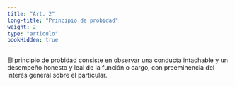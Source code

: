 ```yaml
---
title: "Art. 2"
long-title: "Principio de probidad"
weight: 2
type: "articulo"
bookHidden: true
---
```

El principio de probidad consiste en observar una conducta intachable y un desempeño honesto y leal de la función o cargo, con preeminencia del interés general sobre el particular.
